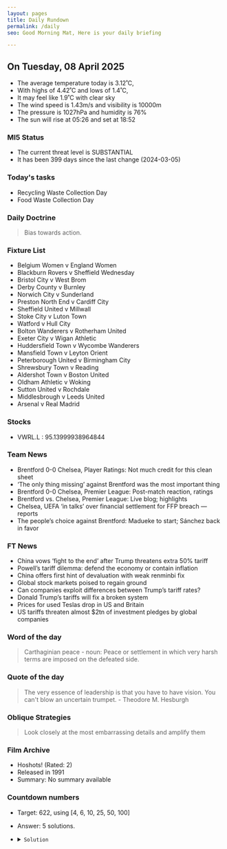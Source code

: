 ```yaml
---
layout: pages
title: Daily Rundown
permalink: /daily
seo: Good Morning Mat, Here is your daily briefing

---
```


<!-- weather_marker starts -->
## On Tuesday, 08 April 2025

- The average temperature today is 3.12˚C,
- With highs of 4.42˚C and lows of 1.4˚C,
- It may feel like 1.9˚C with clear sky
- The wind speed is 1.43m/s and visibility is 10000m
- The pressure is 1027hPa and humidity is 76%
- The sun will rise at 05:26 and set at 18:52

<!-- weather_marker ends -->

### MI5 Status
<!-- threat_marker starts -->
- The current threat level is <span class="highlighter">SUBSTANTIAL</span>
- It has been 399 days since the last change (2024-03-05)

<!-- threat_marker ends -->

### Today's tasks
<!-- task_marker starts -->
- Recycling Waste Collection Day
- Food Waste Collection Day

<!-- task_marker ends -->

### Daily Doctrine
<!-- doctrine_marker starts -->
> Bias towards action.
<!-- doctrine_marker ends -->

### Fixture List

<!-- fixture_marker starts -->
- Belgium Women v England Women
- Blackburn Rovers v Sheffield Wednesday
- Bristol City v West Brom
- Derby County v Burnley
- Norwich City v Sunderland
- Preston North End v Cardiff City
- Sheffield United v Millwall
- Stoke City v Luton Town
- Watford v Hull City
- Bolton Wanderers v Rotherham United
- Exeter City v Wigan Athletic
- Huddersfield Town v Wycombe Wanderers
- Mansfield Town v Leyton Orient
- Peterborough United v Birmingham City
- Shrewsbury Town v Reading
- Aldershot Town v Boston United
- Oldham Athletic v Woking
- Sutton United v Rochdale
- Middlesbrough v Leeds United
- Arsenal v Real Madrid
<!-- fixture_marker ends -->


### Stocks

<!-- stocks_marker starts -->

- VWRL.L : 95.13999938964844 

<!-- stocks_marker ends -->


### Team News
<!-- news_marker starts -->

 - Brentford 0-0 Chelsea, Player Ratings: Not much credit for this clean sheet
 - ‘The only thing missing’ against Brentford was the most important thing
 - Brentford 0-0 Chelsea, Premier League: Post-match reaction, ratings
 - Brentford vs. Chelsea, Premier League: Live blog; highlights
 - Chelsea, UEFA ‘in talks’ over financial settlement for FFP breach — reports
 - The people’s choice against Brentford: Madueke to start; Sánchez back in favor

<!-- news_marker ends -->

### FT News

<!-- ftnews_marker starts -->

 - China vows ‘fight to the end’ after Trump threatens extra 50% tariff
 - Powell’s tariff dilemma: defend the economy or contain inflation
 - China offers first hint of devaluation with weak renminbi fix
 - Global stock markets poised to regain ground
 - Can companies exploit differences between Trump’s tariff rates?
 - Donald Trump’s tariffs will fix a broken system
 - Prices for used Teslas drop in US and Britain
 - US tariffs threaten almost $2tn of investment pledges by global companies

<!-- ftnews_marker ends -->

### Word of the day

<!-- word_marker starts -->

 > Carthaginian peace - noun: Peace or settlement in which very harsh terms are imposed on the defeated side.

<!-- word_marker ends -->


### Quote of the day
<!-- quote_marker starts -->

> The very essence of leadership is that you have to have vision. You can't blow an uncertain trumpet. - Theodore M. Hesburgh

<!-- quote_marker ends -->

### Oblique Strategies
<!-- eno_marker starts -->
> Look closely at the most embarrassing details and amplify them

<!-- eno_marker ends -->

### Film Archive

<!-- film_marker starts -->
- Hoshots! (Rated: 2)
- Released in 1991
- Summary: No summary available
<!-- film_marker ends -->

### Countdown numbers
<!-- game_marker starts -->

- Target: 622, using [4, 6, 10, 25, 50, 100]
- Answer: 5 solutions.

- <details><summary><code>Solution</code></summary>

  Solution: ( 50 / 25 + 100 ) x 6 + 10

   </details>

<!-- game_marker ends -->
